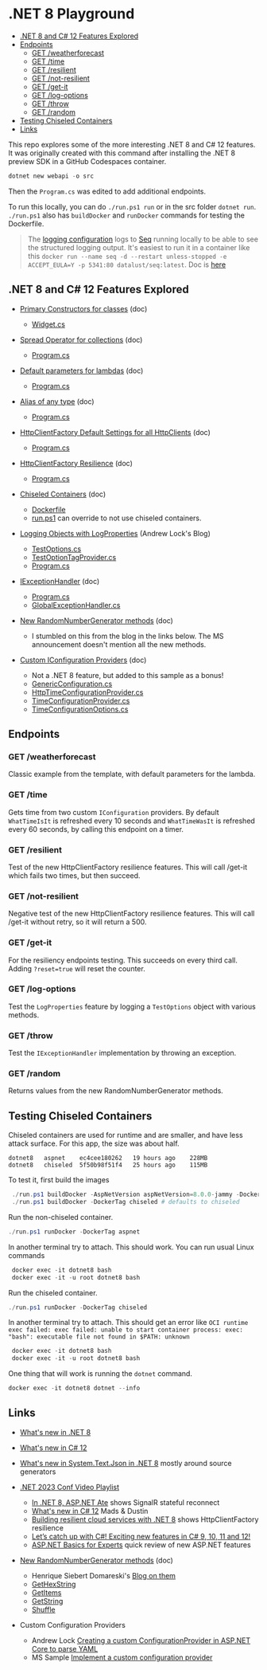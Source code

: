 # .NET 8 Playground <!-- omit in toc -->

- [.NET 8 and C# 12 Features Explored](#net-8-and-c-12-features-explored)
- [Endpoints](#endpoints)
  - [GET /weatherforecast](#get-weatherforecast)
  - [GET /time](#get-time)
  - [GET /resilient](#get-resilient)
  - [GET /not-resilient](#get-not-resilient)
  - [GET /get-it](#get-get-it)
  - [GET /log-options](#get-log-options)
  - [GET /throw](#get-throw)
  - [GET /random](#get-random)
- [Testing Chiseled Containers](#testing-chiseled-containers)
- [Links](#links)

This repo explores some of the more interesting .NET 8 and C# 12 features. It was originally created with this command after installing the .NET 8 preview SDK in a GitHub Codespaces container.

```powershell
dotnet new webapi -o src
```

Then the `Program.cs` was edited to add additional endpoints.

To run this locally, you can do `./run.ps1 run` or in the src folder `dotnet run`. `./run.ps1` also has `buildDocker` and `runDocker` commands for testing the Dockerfile.

> The [logging configuration](src/appsettings.json#L23) logs to [Seq](https://datalust.co/seq) running locally to be able to see the structured logging output. It's easiest to run it in a container like this `docker run --name seq -d --restart unless-stopped -e ACCEPT_EULA=Y -p 5341:80 datalust/seq:latest`. Doc is [here](https://docs.datalust.co/v5/docs/getting-started-with-docker#running-seq-in-a-docker-container)

## .NET 8 and C# 12 Features Explored

- [Primary Constructors for classes](https://learn.microsoft.com/en-us/dotnet/csharp/programming-guide/classes-and-structs/instance-constructors#primary-constructors) (doc)
  - [Widget.cs](src/Models/Widget.cs#L8)
- [Spread Operator for collections](https://learn.microsoft.com/en-us/dotnet/csharp/whats-new/csharp-12#collection-expressions) (doc)
  - [Program.cs](src/Program.cs#L145)
- [Default parameters for lambdas](https://learn.microsoft.com/en-us/dotnet/csharp/language-reference/operators/lambda-expressions#input-parameters-of-a-lambda-expression) (doc)
  - [Program.cs](src/Program.cs#L81)
- [Alias of any type](https://learn.microsoft.com/en-us/dotnet/csharp/language-reference/proposals/csharp-12.0/using-alias-types) (doc)
  - [Program.cs](src/Program.cs#L8)
- [HttpClientFactory Default Settings for all HttpClients](https://devblogs.microsoft.com/dotnet/dotnet-8-networking-improvements/#set-up-defaults-for-all-clients) (doc)
  - [Program.cs](src/Program.cs#L23)
- [HttpClientFactory Resilience](https://devblogs.microsoft.com/dotnet/building-resilient-cloud-services-with-dotnet-8/#standard-resilience-pipeline) (doc)
  - [Program.cs](src/Program.cs#L27)
- [Chiseled Containers](https://devblogs.microsoft.com/dotnet/announcing-dotnet-chiseled-containers/) (doc)
  - [Dockerfile](DevOps/Docker/Dockerfile#L2)
  - [run.ps1](run.ps1#L27) can override to not use chiseled containers.
- [Logging Objects with LogProperties](https://andrewlock.net/customising-the-new-telemetry-logging-source-generator) (Andrew Lock's Blog)
  - [TestOptions.cs](src/Models/TestOptions.cs#L26)
  - [TestOptionTagProvider.cs](src/Models/TestOptionTagProvider.cs#L3)
  - [Program.cs](src/Program.cs#L153)
- [IExceptionHandler](https://learn.microsoft.com/en-us/aspnet/core/fundamentals/error-handling?view=aspnetcore-8.0#iexceptionhandler) (doc)
  - [Program.cs](src/Program.cs#L56)
  - [GlobalExceptionHandler.cs](src/ExceptionHandlers/GlobalExceptionHandler.cs#L10)
- [New RandomNumberGenerator methods](https://learn.microsoft.com/en-us/dotnet/api/system.security.cryptography.randomnumbergenerator?view=net-8.0) (doc)
  - I stumbled on this from the blog in the links below. The MS announcement doesn't mention all the new methods.

- [Custom IConfiguration Providers](https://learn.microsoft.com/en-us/dotnet/core/extensions/custom-configuration-provider) (doc)
  - Not a .NET 8 feature, but added to this sample as a bonus!
  - [GenericConfiguration.cs](src/Configuration/GenericConfiguration.cs#L35)
  - [HttpTimeConfigurationProvider.cs](src/TimeConfiguration/HttpTimeConfigurationProvider.cs)
  - [TimeConfigurationProvider.cs](src/TimeConfiguration/TimeConfigurationProvider.cs)
  - [TimeConfigurationOptions.cs](src/TimeConfiguration/TimeConfigurationOptions.cs)

## Endpoints

### GET /weatherforecast

Classic example from the template, with default parameters for the lambda.

### GET /time

Gets time from two custom `IConfiguration` providers. By default `WhatTimeIsIt` is refreshed every 10 seconds and `WhatTimeWasIt` is refreshed every 60 seconds, by calling this endpoint on a timer.

### GET /resilient

Test of the new HttpClientFactory resilience features. This will call /get-it which fails two times, but then succeed.

### GET /not-resilient

Negative test of the new HttpClientFactory resilience features. This will call /get-it without retry, so it will return a 500.

### GET /get-it

For the resiliency endpoints testing. This succeeds on every third call. Adding `?reset=true` will reset the counter.

### GET /log-options

Test the `LogProperties` feature by logging a `TestOptions` object with various methods.

### GET /throw

Test the `IExceptionHandler` implementation by throwing an exception.

### GET /random

Returns values from the new RandomNumberGenerator methods.

## Testing Chiseled Containers

Chiseled containers are used for runtime and are smaller, and have less attack surface. For this app, the size was about half.

```text
dotnet8   aspnet    ec4cee180262   19 hours ago    228MB
dotnet8   chiseled  5f50b98f51f4   25 hours ago    115MB
```

To test it, first build the images

```powershell
 ./run.ps1 buildDocker -AspNetVersion aspNetVersion=8.0.0-jammy -DockerTag aspnet
 ./run.ps1 buildDocker -DockerTag chiseled # defaults to chiseled
 ```

 Run the non-chiseled container.

 ```powershell
 ./run.ps1 runDocker -DockerTag aspnet

```

In another terminal try to attach. This should work. You can run usual Linux commands

```powershell
 docker exec -it dotnet8 bash
 docker exec -it -u root dotnet8 bash
 ```

Run the chiseled container.

 ```powershell
 ./run.ps1 runDocker -DockerTag chiseled
```

In another terminal try to attach. This should get an error like `OCI runtime exec failed: exec failed: unable to start container process: exec: "bash": executable file not found in $PATH: unknown`

```powershell
 docker exec -it dotnet8 bash
 docker exec -it -u root dotnet8 bash
```

One thing that will work is running the `dotnet` command.

```powershell
docker exec -it dotnet8 dotnet --info
```

## Links

- [What's new in .NET 8](https://learn.microsoft.com/en-us/dotnet/core/whats-new/dotnet-8)
- [What's new in C# 12](https://learn.microsoft.com/en-us/dotnet/csharp/whats-new/csharp-12)
- [What's new in System.Text.Json in .NET 8](https://devblogs.microsoft.com/dotnet/system-text-json-in-dotnet-8/) mostly around source generators
- [.NET 2023 Conf Video Playlist](https://www.youtube.com/playlist?list=PLdo4fOcmZ0oULyHSPBx-tQzePOYlhvrAU)
  - [In .NET 8, ASP.NET Ate](https://www.youtube.com/watch?v=eWjtKwRIc54&list=PLdo4fOcmZ0oULyHSPBx-tQzePOYlhvrAU&index=16) shows SignalR stateful reconnect
  - [What's new in C# 12](https://www.youtube.com/watch?v=by-GL-SjHdc&list=PLdo4fOcmZ0oULyHSPBx-tQzePOYlhvrAU&index=6&pp=iAQB) Mads & Dustin
  - [Building resilient cloud services with .NET 8](https://www.youtube.com/watch?v=BDZpuFI8mMM&list=PLdo4fOcmZ0oULyHSPBx-tQzePOYlhvrAU&index=14) shows HttpClientFactory resilience
  - [Let’s catch up with C#! Exciting new features in C# 9, 10, 11 and 12!](https://www.youtube.com/watch?v=Ci-FTnC-j84&list=PLdo4fOcmZ0oULyHSPBx-tQzePOYlhvrAU&index=35)
  - [ASP.NET Basics for Experts](https://www.youtube.com/watch?v=GDCMiBu_2gI&list=PLdo4fOcmZ0oULyHSPBx-tQzePOYlhvrAU&index=23) quick review of new ASP.NET features
- [New RandomNumberGenerator methods](https://learn.microsoft.com/en-us/dotnet/api/system.security.cryptography.randomnumbergenerator?view=net-8.0) (doc)
  - Henrique Siebert Domareski's [Blog on them](https://henriquesd.medium.com/net-8-new-randomness-methods-f2422f55320f)
  - [GetHexString](https://learn.microsoft.com/en-us/dotnet/api/system.security.cryptography.randomnumbergenerator.gethexstring?view=net-8.0)
  - [GetItems](https://learn.microsoft.com/en-us/dotnet/api/system.security.cryptography.randomnumbergenerator.getitems?view=net-8.0)
  - [GetString](https://learn.microsoft.com/en-us/dotnet/api/system.security.cryptography.randomnumbergenerator.getstring?view=net-8.0)
  - [Shuffle](https://learn.microsoft.com/en-us/dotnet/api/system.security.cryptography.randomnumbergenerator.shuffle?view=net-8.0)

- Custom Configuration Providers
  - Andrew Lock [Creating a custom ConfigurationProvider in ASP.NET Core to parse YAML](https://andrewlock.net/creating-a-custom-iconfigurationprovider-in-asp-net-core-to-parse-yaml/)
  - MS Sample [Implement a custom configuration provider](https://learn.microsoft.com/en-us/dotnet/core/extensions/custom-configuration-provider)